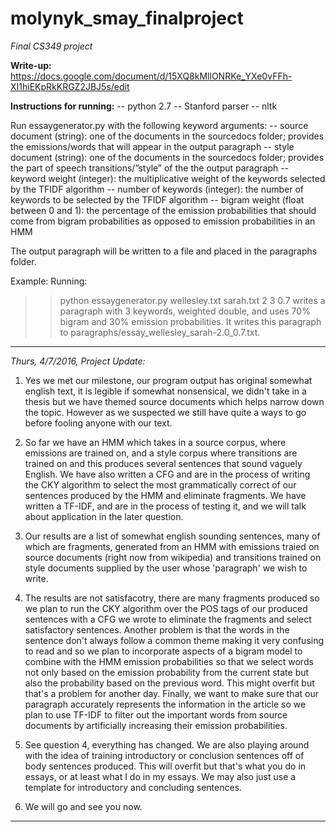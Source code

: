 # molynyk_smay_finalproject
*Final CS349 project*

**Write-up:**
https://docs.google.com/document/d/15XQ8kMllONRKe_YXe0vFFh-XI1hiEKpRkKRGZ2JBJ5s/edit

**Instructions for running:**
-- python 2.7
-- Stanford parser 
-- nltk

Run essaygenerator.py with the following keyword arguments: 
-- source document (string): one of the documents in the sourcedocs folder; provides the emissions/words that will appear in the output paragraph
-- style document (string): one of the documents in the sourcedocs folder; provides the part of speech transitions/”style” of the the output paragraph
-- keyword weight (integer): the multiplicative weight of the keywords selected by the TFIDF algorithm
-- number of keywords (integer): the number of keywords to be selected by the TFIDF algorithm
-- bigram weight (float between 0 and 1): the percentage of the emission probabilities that should come from bigram probabilities as opposed to emission probabilities in an HMM

The output paragraph will be written to a file and placed in the paragraphs folder.

Example:
Running:
>> python essaygenerator.py wellesley.txt sarah.txt 2 3 0.7
writes a paragraph with 3 keywords, weighted double, and uses 70% bigram and 30% emission probabilities.  It writes this paragraph to paragraphs/essay_wellesley_sarah-2.0_0.7.txt. 

----------

*Thurs, 4/7/2016, Project Update:*

1) Yes we met our milestone, our program output has original somewhat english text, it is legible if somewhat nonsensical, we didn't take in a thesis but we have themed source documents which helps narrow down the topic. However as we suspected we still have quite a ways to go before fooling anyone with our text.

2) So far we have an HMM which takes in a source corpus, where emissions are trained on, and a style corpus where transitions are trained on and this produces several sentences that sound vaguely English. We have also written a CFG and are in the process of writing the CKY algorithm to select the most grammatically correct of our sentences produced by the HMM and eliminate fragments. We have written a TF-IDF, and are in the process of testing it, and we will talk about application in the later question. 

3) Our results are a list of somewhat english sounding sentences, many of which are fragments, generated from an HMM with emissions traied on source documents (right now from wikipedia) and transitions trained on style documents supplied by the user whose 'paragraph' we wish to write. 

4) The results are not satisfacotry, there are many fragments produced so we plan to run the CKY algorithm over the POS tags of our produced sentences with a CFG we wrote to eliminate the fragments and select satisfactory sentences. Another problem is that the words in the sentence don't always follow a common theme making it very confusing to read and so we plan to incorporate aspects of a bigram model to combine with the HMM emission probabilities so that we select words not only based on the emission probability from the current state but also the probability based on the previous word. This might overfit but that's a problem for another day. Finally, we want to make sure that our paragraph accurately represents the information in the article so we plan to use TF-IDF to filter out the important words from source documents by artificially increasing their emission probabilities. 

5) See question 4, everything has changed. We are also playing around with the idea of training introductory or conclusion sentences off of body sentences produced. This will overfit but that's what you do in essays, or at least what I do in my essays. We may also just use a template for introductory and concluding sentences.

6) We will go and see you now. 

----------